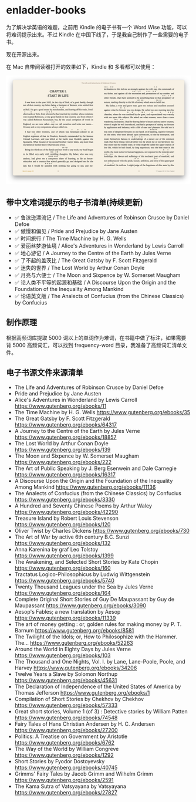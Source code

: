 # enladder-books

为了解决学英语的难题，之前用 Kindle 的电子书有一个 Word Wise 功能，可以将难词提示出来。不过 Kindle 在中国下线了，于是我自己制作了一些需要的电子书。

现在开源出来。

在 Mac 自带阅读器打开的效果如下，Kindle 和 多看都可以使用：

![](./screen-shot1.png)

## 带中文难词提示的电子书清单(持续更新)

- ✅ 鲁滨逊漂流记 / The Life and Adventures of Robinson Crusoe by Daniel Defoe
- ✅ 傲慢和偏见 / Pride and Prejudice by Jane Austen
- ✅ 时间旅行 / The Time Machine by H. G. Wells
- ✅ 爱丽丝梦游仙境 / Alice's Adventures in Wonderland by Lewis Carroll
- ✅ 地心游记 / A Journey to the Centre of the Earth by Jules Verne
- ✅ 了不起的盖茨比 / The Great Gatsby by F. Scott Fitzgerald
- ✅ 迷失的世界 / The Lost World by Arthur Conan Doyle
- ✅ 月亮与六便士 / The Moon and Sixpence by W. Somerset Maugham
- ✅ 论人类不平等的起源和基础 / A Discourse Upon the Origin and the Foundation of the Inequality Among Mankind
- ✅ 论语英文版 / The Analects of Confucius (from the Chinese Classics) by Confucius

## 制作原理

根据高频词库提取 5000 词以上的单词作为难词，在书籍中做了标注，如果需要背 5000 高频词汇，可以找到 frequency-word 目录，我准备了高频词汇清单文件。


## 电子书源文件来源清单

- The Life and Adventures of Robinson Crusoe by Daniel Defoe
- Pride and Prejudice by Jane Austen
- Alice's Adventures in Wonderland by Lewis Carroll https://www.gutenberg.org/ebooks/11
- The Time Machine by H. G. Wells https://www.gutenberg.org/ebooks/35
- The Great Gatsby by F. Scott Fitzgerald https://www.gutenberg.org/ebooks/64317
- A Journey to the Centre of the Earth by Jules Verne https://www.gutenberg.org/ebooks/18857
- The Lost World by Arthur Conan Doyle https://www.gutenberg.org/ebooks/139
- The Moon and Sixpence by W. Somerset Maugham https://www.gutenberg.org/ebooks/222
- The Art of Public Speaking by J. Berg Esenwein and Dale Carnegie https://www.gutenberg.org/ebooks/16317
- A Discourse Upon the Origin and the Foundation of the Inequality Among Mankind https://www.gutenberg.org/ebooks/11136
- The Analects of Confucius (from the Chinese Classics) by Confucius https://www.gutenberg.org/ebooks/3330
- A Hundred and Seventy Chinese Poems by Arthur Waley https://www.gutenberg.org/ebooks/42290
- Treasure Island by Robert Louis Stevenson https://www.gutenberg.org/ebooks/120
- Oliver Twist by Charles Dickens https://www.gutenberg.org/ebooks/730
- The Art of War by active 6th century B.C. Sunzi https://www.gutenberg.org/ebooks/132
- Anna Karenina by graf Leo Tolstoy https://www.gutenberg.org/ebooks/1399
- The Awakening, and Selected Short Stories by Kate Chopin https://www.gutenberg.org/ebooks/160
- Tractatus Logico-Philosophicus by Ludwig Wittgenstein https://www.gutenberg.org/ebooks/5740
- Twenty Thousand Leagues under the Sea by Jules Verne https://www.gutenberg.org/ebooks/164
- Complete Original Short Stories of Guy De Maupassant by Guy de Maupassant https://www.gutenberg.org/ebooks/3090
- Aesop's Fables; a new translation by Aesop https://www.gutenberg.org/ebooks/11339
- The art of money getting : or, golden rules for making money by P. T. Barnum https://www.gutenberg.org/ebooks/8581
- The Twilight of the Idols; or, How to Philosophize with the Hammer. The… https://www.gutenberg.org/ebooks/52263
- Around the World in Eighty Days by Jules Verne https://www.gutenberg.org/ebooks/103
- The Thousand and One Nights, Vol. I. by Lane, Lane-Poole, Poole, and Harvey https://www.gutenberg.org/ebooks/34206
- Twelve Years a Slave by Solomon Northup https://www.gutenberg.org/ebooks/45631
- The Declaration of Independence of the United States of America by Thomas Jefferson https://www.gutenberg.org/ebooks/1
- Compilation of Short Stories by Chekhov by Chekhov https://www.gutenberg.org/ebooks/57333
- Great short stories, Volume 1 (of 3) : Detective stories by William Patten https://www.gutenberg.org/ebooks/74548
- Fairy Tales of Hans Christian Andersen by H. C. Andersen https://www.gutenberg.org/ebooks/27200
- Politics: A Treatise on Government by Aristotle https://www.gutenberg.org/ebooks/6762
- The Way of the World by William Congreve https://www.gutenberg.org/ebooks/1292
- Short Stories by Fyodor Dostoyevsky https://www.gutenberg.org/ebooks/40745
- Grimms' Fairy Tales by Jacob Grimm and Wilhelm Grimm https://www.gutenberg.org/ebooks/2591
- The Kama Sutra of Vatsyayana by Vatsyayana https://www.gutenberg.org/ebooks/27827